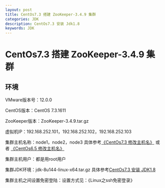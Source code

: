 ```yaml
---
layout: post
title: CentOs7.3 搭建 ZooKeeper-3.4.9 集群
categories: JDK
description: CentOs7.3 安装 Jdk1.8
keywords: JDK
---
```


# CentOs7.3 搭建 ZooKeeper-3.4.9 集群

## 环境

VMware版本号：12.0.0

CentOS版本：CentOS 7.3.1611

ZooKeeper版本：ZooKeeper-3.4.9.tar.gz

虚拟机IP：192.168.252.101，192.168.252.102，192.168.252.103

集群主机名称：node1，node2，node3 具体参考[《CentOs7.3 修改主机名》](https://segmentfault.com/a/1190000010723105) 或者 [《CentOs6.5 修改主机名》](https://segmentfault.com/a/1190000010723185) 

集群主机用户：都是用root用户

集群JDK环境：jdk-8u144-linux-x64.tar.gz 具体参考[CentOs7.3 安装 JDK1.8](https://segmentfault.com/a/1190000010716919)

集群主机之间设置免密登陆：设置方式见：《Linux之ssh免密登录》
